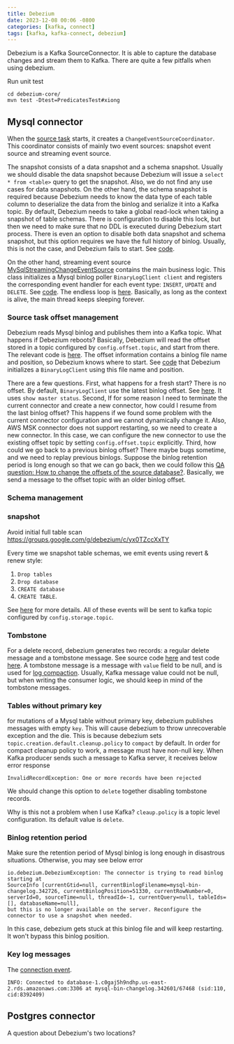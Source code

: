 ```yaml
---
title: Debezium
date: 2023-12-08 00:06 -0800
categories: [kafka, connect]
tags: [kafka, kafka-connect, debezium]
---
```


Debezium is a Kafka SourceConnector. It is able to capture the database changes
and stream them to Kafka. There are quite a few pitfalls when using debezium.

Run unit test

```
cd debezium-core/
mvn test -Dtest=PredicatesTest#xiong
```

## Mysql connector

When the
[source task](https://github.com/debezium/debezium/blob/ddf422e1fbfc38361612ee12bebd03e65f208d0f/debezium-connector-mysql/src/main/java/io/debezium/connector/mysql/MySqlConnectorTask.java#L44-L44)
starts, it creates a `ChangeEventSourceCoordinator`. This coordinator consists
of mainly two event sources: snapshot event source and streaming event source.

The snapshot consists of a data snapshot and a schema snapshot. Usually we
should disable the data snapshot because Debezium will issue a
`select * from <table>` query to get the snapshot. Also, we do not find any use
cases for data snapshots. On the other hand, the schema snapshot is required
because Debezium needs to know the data type of each table column to
deserialize the data from the binlog and serialize it into a Kafka topic. By
default, Debezium needs to take a global read-lock when taking a snapshot of
table schemas. There is configuration to disable this lock, but then we need to
make sure that no DDL is executed during Debezium start process. There is even
an option to disable both data snapshot and schema snapshot, but this option
requires we have the full history of binlog. Usually, this is not the case, and
Debezium fails to start. See
[code](https://github.com/debezium/debezium/blob/ddf422e1fbfc38361612ee12bebd03e65f208d0f/debezium-connector-mysql/src/main/java/io/debezium/connector/mysql/MySqlConnectorTask.java#L381-L381).

On the other hand, streaming event source
[MySqlStreamingChangeEventSource](https://github.com/debezium/debezium/blob/5941541f6b76c595b554e6721480f5dd955ba519/debezium-connector-mysql/src/main/java/io/debezium/connector/mysql/MySqlStreamingChangeEventSource.java#L99-L99)
contains the main business logic. This class initializes a Mysql binlog poller
`BinaryLogClient client` and registers the corresponding event handler for each
event type: `INSERT`, `UPDATE` and `DELETE`. See
[code](https://github.com/debezium/debezium/blob/5941541f6b76c595b554e6721480f5dd955ba519/debezium-connector-mysql/src/main/java/io/debezium/connector/mysql/MySqlStreamingChangeEventSource.java#L928-L928).
The endless loop is
[here](https://github.com/debezium/debezium/blob/5941541f6b76c595b554e6721480f5dd955ba519/debezium-connector-mysql/src/main/java/io/debezium/connector/mysql/MySqlStreamingChangeEventSource.java#L1033-L1033).
Basically, as long as the context is alive, the main thread keeps sleeping
forever.

### Source task offset management

Debezium reads Mysql binlog and publishes them into a Kafka topic. What happens
if Debezium reboots? Basically, Debezium will read the offset stored in a topic
configured by `config.offset.topic`, and start from there. The relevant code is
[here](https://github.com/debezium/debezium/blob/ddf422e1fbfc38361612ee12bebd03e65f208d0f/debezium-connector-mysql/src/main/java/io/debezium/connector/mysql/MySqlConnectorTask.java#L82-L82).
The offset information contains a binlog file name and position, so Debezium
knows where to start. See
[code](https://github.com/debezium/debezium/blob/ddf422e1fbfc38361612ee12bebd03e65f208d0f/debezium-connector-mysql/src/main/java/io/debezium/connector/mysql/MySqlStreamingChangeEventSource.java#L970-L970)
that Debezium initializes a `BinaryLogClient` using this file name and
position.

There are a few questions. First, what happens for a fresh start? There is no
offset. By default, `BinaryLogClient` use the latest binlog offset. See
[here](https://github.com/shyiko/mysql-binlog-connector-java/blob/dd710a5466381faa57442977b24fceff56a0820e/src/main/java/com/github/shyiko/mysql/binlog/BinaryLogClient.java#L933-L933).
It uses `show master status`. Second, If for some reason I need to terminate
the current connector and create a new connector, how could I resume from the
last binlog offset? This happens if we found some problem with the current
connector configuration and we cannot dynamically change it. Also, AWS MSK
connector does not support restarting, so we need to create a new connector. In
this case, we can configure the new connector to use the existing offset topic
by setting `config.offset.topic` explicitly. Third, how could we go back to a
previous binlog offset? There maybe bugs sometime, and we need to replay
previous binlogs. Suppose the binlog retention period is long enough so that we
can go back, then we could follow this
[QA question: How to change the offsets of the source database?](https://debezium.io/documentation/faq/#how_to_change_the_offsets_of_the_source_database).
Basically, we send a message to the offset topic with an older binlog offset.

### Schema management

### snapshot

Avoid initial full table scan
https://groups.google.com/g/debezium/c/yx0TZccXxTY

Every time we snapshot table schemas, we emit events using revert & renew
style:

1. `Drop tables`
2. `Drop database`
3. `CREATE database`
4. `CREATE TABLE`.

See
[here](https://github.com/debezium/debezium/blob/ddf422e1fbfc38361612ee12bebd03e65f208d0f/debezium-connector-mysql/src/main/java/io/debezium/connector/mysql/MySqlSnapshotChangeEventSource.java#L302-L302)
for more details. All of these events will be sent to kafka topic configured by
`config.storage.topic`.

### Tombstone

For a delete record, debezium generates two records: a regular delete message
and a tombstone message. See source code
[here](https://github.com/debezium/debezium/blob/5941541f6b76c595b554e6721480f5dd955ba519/debezium-core/src/main/java/io/debezium/pipeline/EventDispatcher.java#L423-L423)
and test code
[here](https://github.com/debezium/debezium/blob/5941541f6b76c595b554e6721480f5dd955ba519/debezium-connector-mysql/src/test/java/io/debezium/connector/mysql/MySqlConnectorIT.java#L1481-L1481).
A tombstone message is a message with `value` field to be null, and is used for
[log compaction](https://kafka.apache.org/documentation/#compaction). Usually,
Kafka message value could not be null, but when writing the consumer logic, we
should keep in mind of the tombstone messages.

### Tables without primary key

for mutations of a Mysql table without primary key, debezium publishes messages
with empty `key`. This will cause debezium to throw unrecoverable exception and
the die. This is because debezium sets `topic.creation.default.cleanup.policy`
to `compact` by default. In order for compact cleanup policy to work, a message
must have non-null key. When Kafka producer sends such a message to Kafka
server, it receives below error response

```
InvalidRecordException: One or more records have been rejected
```

We should change this option to `delete` together disabling tombstone records.

Why is this not a problem when I use Kafka? `cleaup.policy` is a topic level
configuration. Its default value is `delete`.

### Binlog retention period

Make sure the retention period of Mysql binlog is long enough in disastrous
situations. Otherwise, you may see below error

```
io.debezium.DebeziumException: The connector is trying to read binlog starting at
SourceInfo [currentGtid=null, currentBinlogFilename=mysql-bin-changelog.342726, currentBinlogPosition=51330, currentRowNumber=0, serverId=0, sourceTime=null, threadId=-1, currentQuery=null, tableIds=[], databaseName=null],
but this is no longer available on the server. Reconfigure the connector to use a snapshot when needed.
```

In this case, debezium gets stuck at this binlog file and will keep restarting.
It won't bypass this binlog position.

### Key log messages

The
[connection event](https://github.com/shyiko/mysql-binlog-connector-java/blob/dd710a5466381faa57442977b24fceff56a0820e/src/main/java/com/github/shyiko/mysql/binlog/BinaryLogClient.java#L604).

```
INFO: Connected to database-1.c0gaj5h9ndhp.us-east-2.rds.amazonaws.com:3306 at mysql-bin-changelog.342601/67468 (sid:110, cid:8392409)
```

## Postgres connector

A question about Debezium's two locations?
